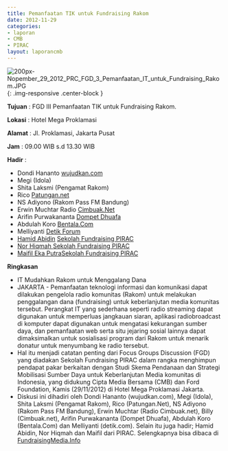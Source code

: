 ```yaml
---
title: Pemanfaatan TIK untuk Fundraising Rakom
date: 2012-11-29
categories:
- laporan
- CMB
- PIRAC
layout: laporancmb
---
```


![200px-Nopember_29_2012_PRC_FGD_3_Pemanfaatan_IT_untuk_Fundraising_Rakom.JPG](/uploads/200px-Nopember_29_2012_PRC_FGD_3_Pemanfaatan_IT_untuk_Fundraising_Rakom.JPG){: .img-responsive .center-block }


**Tujuan** : FGD III Pemanfaatan TIK untuk Fundraising Rakom. 

**Lokasi** : Hotel Mega Proklamasi 

**Alamat** : Jl. Proklamasi, Jakarta Pusat 

**Jam** :  09.00 WIB s.d 13.30 WIB 

**Hadir** :
* Dondi Hananto [wujudkan.com](http://wujudkan.com/)
* Megi (Idola)
* Shita Laksmi (Pengamat Rakom)
* Rico [Patungan.net](http://mari.patungan.net/)
* NS Adiyono (Rakom Pass FM Bandung)
* Erwin Muchtar Radio [Cimbuak.Net](http://cimbuak.net/)
* Arifin Purwakananta [Dompet Dhuafa](dompetdhuafa.org)
* Abdulah Koro [Bentala.Com](http://bentala.com/)
* Melliyanti [Detik Forum](http://forum.detik.com/)
* [Hamid Abidin](http://wiki.ciptamedia.org/wiki/Hamid_Abidin) [Sekolah Fundraising PIRAC](http://www.pirac.org/)
* [Nor Hiqmah ](http://wiki.ciptamedia.org/wiki/Nor_Hiqmah)[Sekolah Fundraising PIRAC](http://www.pirac.org/)
* [Maifil Eka Putra](http://wiki.ciptamedia.org/wiki/Maifil_Eka_Putra)[Sekolah Fundraising PIRAC](http://www.pirac.org/)

**Ringkasan**  
* IT Mudahkan Rakom untuk Menggalang Dana
* JAKARTA - Pemanfaatan teknologi informasi dan komunikasi dapat dilakukan pengelola radio komunitas (Rakom) untuk melakukan penggalangan dana (fundraising) untuk keberlanjutan media komunitas tersebut. Perangkat IT yang sederhana seperti radio streaming dapat digunakan untuk memperluas jangkauan siaran, aplikasi radiobroadcast di komputer dapat digunakan untuk mengatasi kekurangan sumber daya, dan pemanfaatan web serta situ jejaring sosial lainnya dapat dimaksimalkan untuk sosialisasi program dari Rakom untuk menarik donatur untuk menyumbang ke radio tersebut.
* Hal itu menjadi catatan penting dari Focus Groups Discussion (FGD) yang diadakan Sekolah Fundraising PIRAC dalam rangka menghimpun pendapat pakar berkaitan dengan Studi Skema Pendanaan dan Strategi Mobilisasi Sumber Daya untuk Keberlanjutan Media komunitas di Indonesia, yang didukung Cipta Media Bersama (CMB) dan Ford Foundation, Kamis (29/11/2012) di Hotel Mega Proklamasi Jakarta.
* Diskusi ini dihadiri oleh Dondi Hananto (wujudkan.com), Megi (Idola), Shita Laksmi (Pengamat Rakom), Rico (Patungan.Net), NS Adiyono (Rakom Pass FM Bandung), Erwin Muchtar (Radio Cimbuak.net), Billy (Cimbuak.net), Arifin Purwakananta (Dompet Dhuafa), Abdulah Koro (Bentala.Com) dan Melliyanti (detik.com). Selain itu juga hadir; Hamid Abidin, Nor Hiqmah dan Maifil dari PIRAC. Selengkapnya bisa dibaca di [FundraisingMedia.Info](http://www.fundraisingmedia.info/blog/2012/11/30/it-mudahkan-rakom-untuk-menggalang-dana/)
